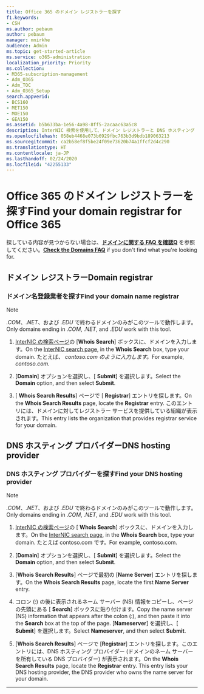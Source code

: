 ```yaml
---
title: Office 365 のドメイン レジストラーを探す
f1.keywords:
- CSH
ms.author: pebaum
author: pebaum
manager: mnirkhe
audience: Admin
ms.topic: get-started-article
ms.service: o365-administration
localization_priority: Priority
ms.collection:
- M365-subscription-management
- Adm_O365
- Adm_TOC
- Adm_O365_Setup
search.appverid:
- BCS160
- MET150
- MOE150
- GEA150
ms.assetid: b5b633ba-1e56-4a98-8ff5-2acaac63a5c8
description: InterNIC 検索を使用して、ドメイン レジストラーと DNS ホスティング プロバイダーを探す方法を説明します。
ms.openlocfilehash: 058eb4468e073b6929fbc763b3d9bdb189063213
ms.sourcegitcommit: ca2b58ef8f5be24f09e73620b74a1ffcf2d4c290
ms.translationtype: HT
ms.contentlocale: ja-JP
ms.lasthandoff: 02/24/2020
ms.locfileid: "42255133"
---
```

# <a name="find-your-domain-registrar-for-office-365"></a><span data-ttu-id="462bb-103">Office 365 のドメイン レジストラーを探す</span><span class="sxs-lookup"><span data-stu-id="462bb-103">Find your domain registrar for Office 365</span></span>

 <span data-ttu-id="462bb-104">探している内容が見つからない場合は、**[ドメインに関する FAQ を確認Q](../setup/domains-faq.md)** を参照してください。</span><span class="sxs-lookup"><span data-stu-id="462bb-104">**[Check the Domains FAQ](../setup/domains-faq.md)** if you don't find what you're looking for.</span></span> 
  
## <a name="domain-registrar"></a><span data-ttu-id="462bb-105">ドメイン レジストラー</span><span class="sxs-lookup"><span data-stu-id="462bb-105">Domain registrar</span></span>
  
### <a name="find-your-domain-name-registrar"></a><span data-ttu-id="462bb-106">ドメイン名登録業者を探す</span><span class="sxs-lookup"><span data-stu-id="462bb-106">Find your domain name registrar</span></span>

>[!NOTE]
> <span data-ttu-id="462bb-107">*.COM*、*.NET*、および *.EDU* で終わるドメインのみがこのツールで動作します。</span><span class="sxs-lookup"><span data-stu-id="462bb-107">Only domains ending in *.COM*, *.NET*, and *.EDU* work with this tool.</span></span>
  
1. <span data-ttu-id="462bb-108">[InterNIC の検索ページ](https://go.microsoft.com/fwlink/p/?LinkId=402770)の [**Whois Search**] ボックスに、ドメインを入力します。</span><span class="sxs-lookup"><span data-stu-id="462bb-108">On the [InterNIC search page](https://go.microsoft.com/fwlink/p/?LinkId=402770), in the **Whois Search** box, type your domain.</span></span> <span data-ttu-id="462bb-109">たとえば、 *contoso.com のように入力します。*</span><span class="sxs-lookup"><span data-stu-id="462bb-109">For example,  *contoso.com.*</span></span> 
    
2. <span data-ttu-id="462bb-110">[**Domain**] オプションを選択し、[ **Submit**] を選択します。</span><span class="sxs-lookup"><span data-stu-id="462bb-110">Select the **Domain** option, and then select **Submit**.</span></span>
    
3. <span data-ttu-id="462bb-111">[ **Whois Search Results**] ページで [ **Registrar**] エントリを探します。</span><span class="sxs-lookup"><span data-stu-id="462bb-111">On the **Whois Search Results** page, locate the **Registrar** entry.</span></span> <span data-ttu-id="462bb-112">このエントリには、ドメインに対してレジストラー サービスを提供している組織が表示されます。</span><span class="sxs-lookup"><span data-stu-id="462bb-112">This entry lists the organization that provides registrar service for your domain.</span></span> 
    
## <a name="dns-hosting-provider"></a><span data-ttu-id="462bb-113">DNS ホスティング プロバイダー</span><span class="sxs-lookup"><span data-stu-id="462bb-113">DNS hosting provider</span></span>
  
### <a name="find-your-dns-hosting-provider"></a><span data-ttu-id="462bb-114">DNS ホスティング プロバイダーを探す</span><span class="sxs-lookup"><span data-stu-id="462bb-114">Find your DNS hosting provider</span></span>

>[!NOTE]
> <span data-ttu-id="462bb-115">*.COM*、*.NET*、および *.EDU* で終わるドメインのみがこのツールで動作します。</span><span class="sxs-lookup"><span data-stu-id="462bb-115">Only domains ending in *.COM*, *.NET*, and *.EDU* work with this tool.</span></span>
  
1. <span data-ttu-id="462bb-116">[InterNIC の検索ページ]( https://go.microsoft.com/fwlink/p/?LinkId=402770)の [ **Whois Search**] ボックスに、ドメインを入力します。</span><span class="sxs-lookup"><span data-stu-id="462bb-116">On the [InterNIC search page]( https://go.microsoft.com/fwlink/p/?LinkId=402770), in the **Whois Search** box, type your domain.</span></span> <span data-ttu-id="462bb-117">たとえば contoso.com です。</span><span class="sxs-lookup"><span data-stu-id="462bb-117">For example, contoso.com.</span></span> 
    
2. <span data-ttu-id="462bb-118">[**Domain**] オプションを選択し、[ **Submit**] を選択します。</span><span class="sxs-lookup"><span data-stu-id="462bb-118">Select the **Domain** option, and then select **Submit**.</span></span>
    
3. <span data-ttu-id="462bb-119">[**Whois Search Results**] ページで最初の [**Name Server**] エントリを探します。</span><span class="sxs-lookup"><span data-stu-id="462bb-119">On the **Whois Search Results** page, locate the first **Name Server** entry.</span></span> 
    
4. <span data-ttu-id="462bb-120">コロン (:) の後に表示されるネーム サーバー (NS) 情報をコピーし、ページの先頭にある [ **Search**] ボックスに貼り付けます。</span><span class="sxs-lookup"><span data-stu-id="462bb-120">Copy the name server (NS) information that appears after the colon (:), and then paste it into the **Search** box at the top of the page.</span></span> <span data-ttu-id="462bb-121">[**Nameserver**] を選択し、[ **Submit**] を選択します。</span><span class="sxs-lookup"><span data-stu-id="462bb-121">Select **Nameserver**, and then select **Submit**.</span></span>
    
5. <span data-ttu-id="462bb-p105">[**Whois Search Results**] ページで [**Registrar**] エントリを探します。このエントリには、DNS ホスティング プロバイダー (ドメインのネーム サーバーを所有している DNS プロバイダー) が表示されます。</span><span class="sxs-lookup"><span data-stu-id="462bb-p105">On the **Whois Search Results** page, locate the **Registrar** entry. This entry lists your DNS hosting provider, the DNS provider who owns the name server for your domain.</span></span> 
    
---

